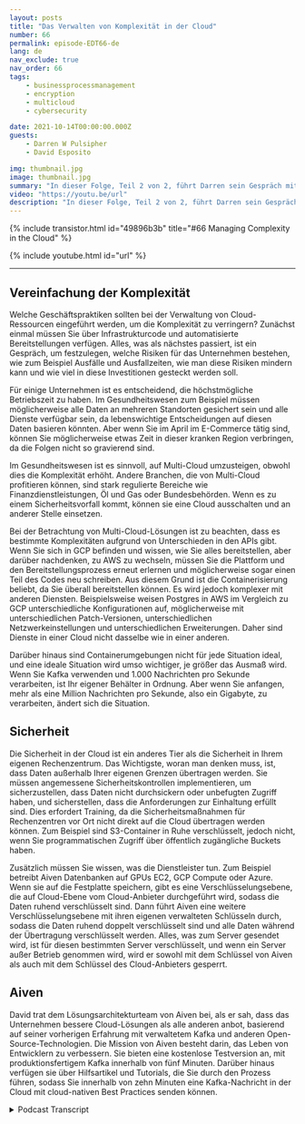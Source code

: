 ```yaml
---
layout: posts
title: "Das Verwalten von Komplexität in der Cloud"
number: 66
permalink: episode-EDT66-de
lang: de
nav_exclude: true
nav_order: 66
tags:
    - businessprocessmanagement
    - encryption
    - multicloud
    - cybersecurity

date: 2021-10-14T00:00:00.000Z
guests:
    - Darren W Pulsipher
    - David Esposito

img: thumbnail.jpg
image: thumbnail.jpg
summary: "In dieser Folge, Teil 2 von 2, führt Darren sein Gespräch mit David Esposito, Global Solution Architect, von Aiven fort, über die Beschleunigung der Cloud-Adoption bei gleichzeitiger Reduzierung von Komplexität und Kosten."
video: "https://youtu.be/url"
description: "In dieser Folge, Teil 2 von 2, führt Darren sein Gespräch mit David Esposito, Global Solution Architect, von Aiven fort, über die Beschleunigung der Cloud-Adoption bei gleichzeitiger Reduzierung von Komplexität und Kosten."
---
```


<div>
{% include transistor.html id="49896b3b" title="#66 Managing Complexity in the Cloud" %}

{% include youtube.html id="url" %}
</div>

---

## Vereinfachung der Komplexität

Welche Geschäftspraktiken sollten bei der Verwaltung von Cloud-Ressourcen eingeführt werden, um die Komplexität zu verringern? Zunächst einmal müssen Sie über Infrastrukturcode und automatisierte Bereitstellungen verfügen. Alles, was als nächstes passiert, ist ein Gespräch, um festzulegen, welche Risiken für das Unternehmen bestehen, wie zum Beispiel Ausfälle und Ausfallzeiten, wie man diese Risiken mindern kann und wie viel in diese Investitionen gesteckt werden soll.

Für einige Unternehmen ist es entscheidend, die höchstmögliche Betriebszeit zu haben. Im Gesundheitswesen zum Beispiel müssen möglicherweise alle Daten an mehreren Standorten gesichert sein und alle Dienste verfügbar sein, da lebenswichtige Entscheidungen auf diesen Daten basieren könnten. Aber wenn Sie im April im E-Commerce tätig sind, können Sie möglicherweise etwas Zeit in dieser kranken Region verbringen, da die Folgen nicht so gravierend sind.

Im Gesundheitswesen ist es sinnvoll, auf Multi-Cloud umzusteigen, obwohl dies die Komplexität erhöht. Andere Branchen, die von Multi-Cloud profitieren können, sind stark regulierte Bereiche wie Finanzdienstleistungen, Öl und Gas oder Bundesbehörden. Wenn es zu einem Sicherheitsvorfall kommt, können sie eine Cloud ausschalten und an anderer Stelle einsetzen.

Bei der Betrachtung von Multi-Cloud-Lösungen ist zu beachten, dass es bestimmte Komplexitäten aufgrund von Unterschieden in den APIs gibt. Wenn Sie sich in GCP befinden und wissen, wie Sie alles bereitstellen, aber darüber nachdenken, zu AWS zu wechseln, müssen Sie die Plattform und den Bereitstellungsprozess erneut erlernen und möglicherweise sogar einen Teil des Codes neu schreiben. Aus diesem Grund ist die Containerisierung beliebt, da Sie überall bereitstellen können. Es wird jedoch komplexer mit anderen Diensten. Beispielsweise weisen Postgres in AWS im Vergleich zu GCP unterschiedliche Konfigurationen auf, möglicherweise mit unterschiedlichen Patch-Versionen, unterschiedlichen Netzwerkeinstellungen und unterschiedlichen Erweiterungen. Daher sind Dienste in einer Cloud nicht dasselbe wie in einer anderen.

Darüber hinaus sind Containerumgebungen nicht für jede Situation ideal, und eine ideale Situation wird umso wichtiger, je größer das Ausmaß wird. Wenn Sie Kafka verwenden und 1.000 Nachrichten pro Sekunde verarbeiten, ist Ihr eigener Behälter in Ordnung. Aber wenn Sie anfangen, mehr als eine Million Nachrichten pro Sekunde, also ein Gigabyte, zu verarbeiten, ändert sich die Situation.

## Sicherheit

Die Sicherheit in der Cloud ist ein anderes Tier als die Sicherheit in Ihrem eigenen Rechenzentrum. Das Wichtigste, woran man denken muss, ist, dass Daten außerhalb Ihrer eigenen Grenzen übertragen werden. Sie müssen angemessene Sicherheitskontrollen implementieren, um sicherzustellen, dass Daten nicht durchsickern oder unbefugten Zugriff haben, und sicherstellen, dass die Anforderungen zur Einhaltung erfüllt sind. Dies erfordert Training, da die Sicherheitsmaßnahmen für Rechenzentren vor Ort nicht direkt auf die Cloud übertragen werden können. Zum Beispiel sind S3-Container in Ruhe verschlüsselt, jedoch nicht, wenn Sie programmatischen Zugriff über öffentlich zugängliche Buckets haben.

Zusätzlich müssen Sie wissen, was die Dienstleister tun. Zum Beispiel betreibt Aiven Datenbanken auf GPUs EC2, GCP Compute oder Azure. Wenn sie auf die Festplatte speichern, gibt es eine Verschlüsselungsebene, die auf Cloud-Ebene vom Cloud-Anbieter durchgeführt wird, sodass die Daten ruhend verschlüsselt sind. Dann führt Aiven eine weitere Verschlüsselungsebene mit ihren eigenen verwalteten Schlüsseln durch, sodass die Daten ruhend doppelt verschlüsselt sind und alle Daten während der Übertragung verschlüsselt werden. Alles, was zum Server gesendet wird, ist für diesen bestimmten Server verschlüsselt, und wenn ein Server außer Betrieb genommen wird, wird er sowohl mit dem Schlüssel von Aiven als auch mit dem Schlüssel des Cloud-Anbieters gesperrt.

## Aiven

David trat dem Lösungsarchitekturteam von Aiven bei, als er sah, dass das Unternehmen bessere Cloud-Lösungen als alle anderen anbot, basierend auf seiner vorherigen Erfahrung mit verwaltetem Kafka und anderen Open-Source-Technologien. Die Mission von Aiven besteht darin, das Leben von Entwicklern zu verbessern. Sie bieten eine kostenlose Testversion an, mit produktionsfertigem Kafka innerhalb von fünf Minuten. Darüber hinaus verfügen sie über Hilfsartikel und Tutorials, die Sie durch den Prozess führen, sodass Sie innerhalb von zehn Minuten eine Kafka-Nachricht in der Cloud mit cloud-nativen Best Practices senden können.



<details>
<summary> Podcast Transcript </summary>

<p></p>

</details>
